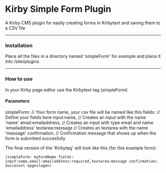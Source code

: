 # Kirby Simple Form Plugin
A Kirby CMS plugin for easily creating forms in Kirbytext and saving them to a CSV file

---

### Installation
Place all the files in a directory named 'simpleForm' for example and place it into /site/plugins

---

### How to use
In your Kirby page editor use the Kirbytext tag (simpleForm)

#### Parameters
simpleForm: 				// Your form name, your csv file will be named like this
fields: 					// Define your fields here
	input:name,				// Creates an input with the name 'name'
	email:emailaddress,		// Creates an input with type email and name 'emailaddress'
	textarea:message		// Creates an textarea with the name 'message'
confirmation: 				// Confirmation message that shows up when the form is submitted succesfully

The final version of the 'Kirbytag' will look like this (for this example form):
```
(simpleForm: myFormName fields: input:name,email:emailaddress:required,textarea:message confirmation: Succesvol opgeslagen)
```